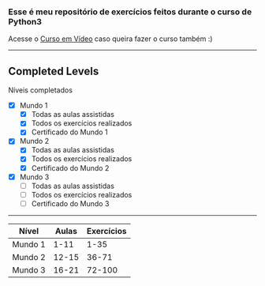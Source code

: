 ### Esse é meu repositório de exercícios feitos durante o curso de __Python3__

Acesse o [Curso em Vídeo](https://cursoemvideo.com) caso queira fazer o curso também :)

***
## Completed Levels
Níveis completados
- [x] Mundo 1
    - [X] Todas as aulas assistidas
    - [X] Todos os exercícios realizados
    - [x] Certificado do Mundo 1
- [X] Mundo 2
    - [X] Todas as aulas assistidas
    - [X] Todos os exercícios realizados
    - [X] Certificado do Mundo 2
- [X] Mundo 3
    - [ ] Todas as aulas assistidas
    - [ ] Todos os exercícios realizados
    - [ ] Certificado do Mundo 3
***
Nível | Aulas | Exercícios
---- | --- | ---
Mundo 1 | 1-11 | 1-35
Mundo 2 | 12-15 | 36-71
Mundo 3 | 16-21 | 72-100
